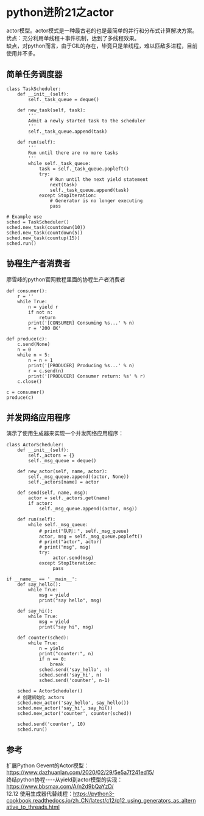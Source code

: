 # python进阶21之actor
actor模型。actor模式是一种最古老的也是最简单的并行和分布式计算解决方案。  
优点：充分利用单线程＋事件机制，达到了多线程效果。   
缺点，对python而言，由于GIL的存在，毕竟只是单线程，难以匹敌多进程，目前使用并不多。  
## 简单任务调度器  
```
class TaskScheduler:
    def __init__(self):
        self._task_queue = deque()

    def new_task(self, task):
        '''
        Admit a newly started task to the scheduler
        '''
        self._task_queue.append(task)

    def run(self):
        '''
        Run until there are no more tasks
        '''
        while self._task_queue:
            task = self._task_queue.popleft()
            try:
                # Run until the next yield statement
                next(task)
                self._task_queue.append(task)
            except StopIteration:
                # Generator is no longer executing
                pass

# Example use
sched = TaskScheduler()
sched.new_task(countdown(10))
sched.new_task(countdown(5))
sched.new_task(countup(15))
sched.run()
```

## 协程生产者消费者
廖雪峰的python官网教程里面的协程生产者消费者  
```
def consumer():
    r = ''
    while True:
        n = yield r
        if not n:
            return
        print('[CONSUMER] Consuming %s...' % n)
        r = '200 OK'
 
def produce(c):
    c.send(None)
    n = 0
    while n < 5:
        n = n + 1
        print('[PRODUCER] Producing %s...' % n)
        r = c.send(n)
        print('[PRODUCER] Consumer return: %s' % r)
    c.close()
 
c = consumer()
produce(c)
```

## 并发网络应用程序
演示了使用生成器来实现一个并发网络应用程序：  
```
class ActorScheduler:
    def __init__(self):
        self._actors = {}
        self._msg_queue = deque()
 
    def new_actor(self, name, actor):
        self._msg_queue.append((actor, None))
        self._actors[name] = actor
 
    def send(self, name, msg):
        actor = self._actors.get(name)
        if actor:
            self._msg_queue.append((actor, msg))
 
    def run(self):
        while self._msg_queue:
            # print("队列：", self._msg_queue)
            actor, msg = self._msg_queue.popleft()
            # print("actor", actor)
            # print("msg", msg)
            try:
                 actor.send(msg)
            except StopIteration:
                 pass
 
if __name__ == '__main__':
    def say_hello():
        while True:
            msg = yield
            print("say hello", msg)
 
    def say_hi():
        while True:
            msg = yield
            print("say hi", msg)
 
    def counter(sched):
        while True:
            n = yield
            print("counter:", n)
            if n == 0:
                break
            sched.send('say_hello', n)
            sched.send('say_hi', n)
            sched.send('counter', n-1)
 
    sched = ActorScheduler()
    # 创建初始化 actors
    sched.new_actor('say_hello', say_hello())
    sched.new_actor('say_hi', say_hi())
    sched.new_actor('counter', counter(sched))
 
    sched.send('counter', 10)
    sched.run()
```


## 参考
扩展Python Gevent的Actor模型：https://www.dazhuanlan.com/2020/02/29/5e5a7f241ed15/  
终结python协程----从yield到actor模型的实现：https://www.bbsmax.com/A/n2d9bQaYzD/  
12.12 使用生成器代替线程：https://python3-cookbook.readthedocs.io/zh_CN/latest/c12/p12_using_generators_as_alternative_to_threads.html  
